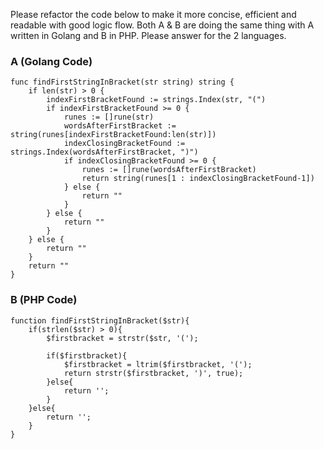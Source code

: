 Please refactor the code below to make it more concise, efficient and readable with good logic flow.
Both A & B are doing the same thing with A written in Golang and B in PHP. Please answer for the 2
languages.

### A (Golang Code)
```
func findFirstStringInBracket(str string) string {
	if len(str) > 0 {
		indexFirstBracketFound := strings.Index(str, "(")
		if indexFirstBracketFound >= 0 {
			runes := []rune(str)
			wordsAfterFirstBracket := string(runes[indexFirstBracketFound:len(str)])
			indexClosingBracketFound := strings.Index(wordsAfterFirstBracket, ")")
			if indexClosingBracketFound >= 0 {
				runes := []rune(wordsAfterFirstBracket)
				return string(runes[1 : indexClosingBracketFound-1])
			} else {
				return ""
			}
		} else {
			return ""
		}
	} else {
		return ""
	}
	return ""
}
```

### B (PHP Code)
```
function findFirstStringInBracket($str){
    if(strlen($str) > 0){
        $firstbracket = strstr($str, '(');
        
        if($firstbracket){
            $firstbracket = ltrim($firstbracket, '(');
            return strstr($firstbracket, ')', true);
        }else{
            return '';
        }
    }else{
        return '';
    }
}
```